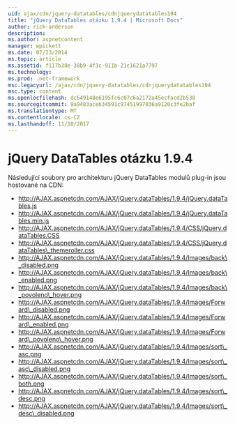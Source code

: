 ```yaml
---
uid: ajax/cdn/jquery-datatables/cdnjquerydatatables194
title: "jQuery DataTables otázku 1.9.4 | Microsoft Docs"
author: rick-anderson
description: 
ms.author: aspnetcontent
manager: wpickett
ms.date: 07/23/2014
ms.topic: article
ms.assetid: f117b38e-38b9-4f3c-911b-21c1621a7797
ms.technology: 
ms.prod: .net-framework
msc.legacyurl: /ajax/cdn/jquery-datatables/cdnjquerydatatables194
msc.type: content
ms.openlocfilehash: dc649148e6195fc6c07c6a2172a45ecfacd2b530
ms.sourcegitcommit: 9a9483aceb34591c97451997036a9120c3fe2baf
ms.translationtype: MT
ms.contentlocale: cs-CZ
ms.lasthandoff: 11/10/2017
---
```

<a name="jquery-datatables-194"></a>jQuery DataTables otázku 1.9.4
====================
Následující soubory pro architekturu jQuery DataTables modulů plug-in jsou hostované na CDN:

- http://AJAX.aspnetcdn.com/AJAX/jQuery.dataTables/1.9.4/jQuery.dataTables.js
- http://AJAX.aspnetcdn.com/AJAX/jQuery.dataTables/1.9.4/jQuery.dataTables.min.js
- http://AJAX.aspnetcdn.com/AJAX/jQuery.dataTables/1.9.4/CSS/jQuery.dataTables.CSS
- http://AJAX.aspnetcdn.com/AJAX/jQuery.dataTables/1.9.4/CSS/jQuery.dataTables\_themeroller.css
- http://AJAX.aspnetcdn.com/AJAX/jQuery.dataTables/1.9.4/Images/back\_disabled.png
- http://AJAX.aspnetcdn.com/AJAX/jQuery.dataTables/1.9.4/Images/back\_enabled.png
- http://AJAX.aspnetcdn.com/AJAX/jQuery.dataTables/1.9.4/Images/back\_povoleno\_hover.png
- http://AJAX.aspnetcdn.com/AJAX/jQuery.dataTables/1.9.4/Images/Forward\_disabled.png
- http://AJAX.aspnetcdn.com/AJAX/jQuery.dataTables/1.9.4/Images/Forward\_enabled.png
- http://AJAX.aspnetcdn.com/AJAX/jQuery.dataTables/1.9.4/Images/Forward\_povoleno\_hover.png
- http://AJAX.aspnetcdn.com/AJAX/jQuery.dataTables/1.9.4/Images/sort\_asc.png
- http://AJAX.aspnetcdn.com/AJAX/jQuery.dataTables/1.9.4/Images/sort\_asc\_disabled.png
- http://AJAX.aspnetcdn.com/AJAX/jQuery.dataTables/1.9.4/Images/sort\_both.png
- http://AJAX.aspnetcdn.com/AJAX/jQuery.dataTables/1.9.4/Images/sort\_desc.png
- http://AJAX.aspnetcdn.com/AJAX/jQuery.dataTables/1.9.4/Images/sort\_desc\_disabled.png

